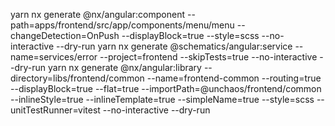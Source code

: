 yarn nx generate @nx/angular:component --path=apps/frontend/src/app/components/menu/menu --changeDetection=OnPush --displayBlock=true --style=scss --no-interactive --dry-run
yarn nx generate @schematics/angular:service --name=services/error --project=frontend --skipTests=true --no-interactive --dry-run
yarn nx generate @nx/angular:library --directory=libs/frontend/common --name=frontend-common --routing=true --displayBlock=true --flat=true --importPath=@unchaos/frontend/common --inlineStyle=true --inlineTemplate=true --simpleName=true --style=scss --unitTestRunner=vitest --no-interactive --dry-run
